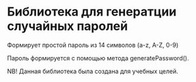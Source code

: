 # Библиотека для генератции случайных паролей

Формирует простой пароль из 14 символов (a-z, A-Z, 0-9)

Пароль формируется с помощью метода generatePassword().

NB! Данная библиотека была создана для учебных целей.